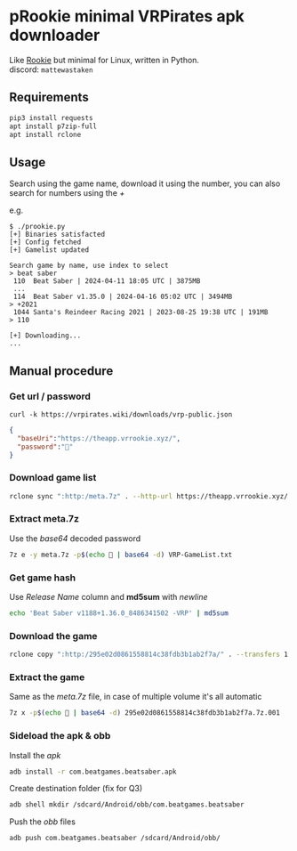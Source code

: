 pRookie minimal VRPirates apk downloader
===================

Like [Rookie](https://github.com/VRPirates/rookie) but minimal for Linux, written in Python.\
discord: `mattewastaken`

Requirements
------------

```sh
pip3 install requests
apt install p7zip-full
apt install rclone
```

Usage
-----
Search using the game name, download it using the number, you can also search for numbers using the _+_

e.g.
```
$ ./prookie.py
[+] Binaries satisfacted
[+] Config fetched
[+] Gamelist updated

Search game by name, use index to select
> beat saber
 110  Beat Saber | 2024-04-11 18:05 UTC | 3875MB
 ...
 114  Beat Saber v1.35.0 | 2024-04-16 05:02 UTC | 3494MB
> +2021
 1044 Santa's Reindeer Racing 2021 | 2023-08-25 19:38 UTC | 191MB
> 110

[+] Downloading...
...
```

## Manual procedure

### Get url / password
```
curl -k https://vrpirates.wiki/downloads/vrp-public.json
```
```json
{
  "baseUri":"https://theapp.vrrookie.xyz/",
  "password":"🤭"
}
```

### Download game list
```sh
rclone sync ":http:/meta.7z" . --http-url https://theapp.vrrookie.xyz/ --tpslimit 1.0 --tpslimit-burst 3 --user-agent "rclone/v1.66.0"
```

### Extract meta.7z
Use the _base64_ decoded password
```sh
7z e -y meta.7z -p$(echo 🤭 | base64 -d) VRP-GameList.txt
```

### Get game hash
Use _Release Name_ column and **md5sum** with _newline_
```sh
echo 'Beat Saber v1188+1.36.0_8486341502 -VRP' | md5sum
```

### Download the game
```sh
rclone copy ":http:/295e02d0861558814c38fdb3b1ab2f7a/" . --transfers 1 --multi-thread-streams 0 --progress --rc --http-url https://theapp.vrrookie.xyz/ --tpslimit 1.0 --tpslimit-burst 3 --user-agent "rclone/v1.66.0"
```

### Extract the game
Same as the _meta.7z_ file, in case of multiple volume it's all automatic
```sh
7z x -p$(echo 🤭 | base64 -d) 295e02d0861558814c38fdb3b1ab2f7a.7z.001
```

### Sideload the apk & obb
Install the _apk_
```sh
adb install -r com.beatgames.beatsaber.apk
```
Create destination folder (fix for Q3)
```sh
adb shell mkdir /sdcard/Android/obb/com.beatgames.beatsaber
```
Push the _obb_ files
```sh
adb push com.beatgames.beatsaber /sdcard/Android/obb/
```
